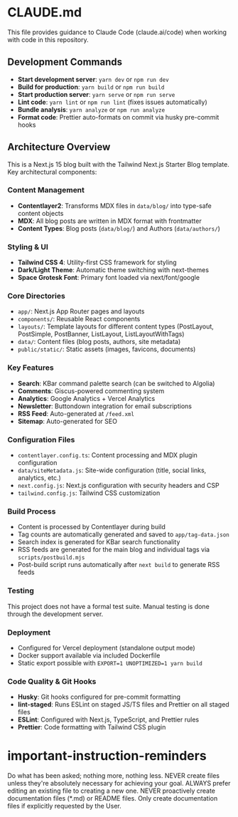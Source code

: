 # CLAUDE.md

This file provides guidance to Claude Code (claude.ai/code) when working with code in this repository.

## Development Commands

- **Start development server**: `yarn dev` or `npm run dev`
- **Build for production**: `yarn build` or `npm run build` 
- **Start production server**: `yarn serve` or `npm run serve`
- **Lint code**: `yarn lint` or `npm run lint` (fixes issues automatically)
- **Bundle analysis**: `yarn analyze` or `npm run analyze`
- **Format code**: Prettier auto-formats on commit via husky pre-commit hooks

## Architecture Overview

This is a Next.js 15 blog built with the Tailwind Next.js Starter Blog template. Key architectural components:

### Content Management
- **Contentlayer2**: Transforms MDX files in `data/blog/` into type-safe content objects
- **MDX**: All blog posts are written in MDX format with frontmatter
- **Content Types**: Blog posts (`data/blog/`) and Authors (`data/authors/`)

### Styling & UI
- **Tailwind CSS 4**: Utility-first CSS framework for styling
- **Dark/Light Theme**: Automatic theme switching with next-themes
- **Space Grotesk Font**: Primary font loaded via next/font/google

### Core Directories
- `app/`: Next.js App Router pages and layouts
- `components/`: Reusable React components
- `layouts/`: Template layouts for different content types (PostLayout, PostSimple, PostBanner, ListLayout, ListLayoutWithTags)
- `data/`: Content files (blog posts, authors, site metadata)
- `public/static/`: Static assets (images, favicons, documents)

### Key Features
- **Search**: KBar command palette search (can be switched to Algolia)
- **Comments**: Giscus-powered commenting system
- **Analytics**: Google Analytics + Vercel Analytics
- **Newsletter**: Buttondown integration for email subscriptions
- **RSS Feed**: Auto-generated at `/feed.xml`
- **Sitemap**: Auto-generated for SEO

### Configuration Files
- `contentlayer.config.ts`: Content processing and MDX plugin configuration
- `data/siteMetadata.js`: Site-wide configuration (title, social links, analytics, etc.)
- `next.config.js`: Next.js configuration with security headers and CSP
- `tailwind.config.js`: Tailwind CSS customization

### Build Process
- Content is processed by Contentlayer during build
- Tag counts are automatically generated and saved to `app/tag-data.json`
- Search index is generated for KBar search functionality
- RSS feeds are generated for the main blog and individual tags via `scripts/postbuild.mjs`
- Post-build script runs automatically after `next build` to generate RSS feeds

### Testing
This project does not have a formal test suite. Manual testing is done through the development server.

### Deployment
- Configured for Vercel deployment (standalone output mode)
- Docker support available via included Dockerfile
- Static export possible with `EXPORT=1 UNOPTIMIZED=1 yarn build`

### Code Quality & Git Hooks
- **Husky**: Git hooks configured for pre-commit formatting
- **lint-staged**: Runs ESLint on staged JS/TS files and Prettier on all staged files
- **ESLint**: Configured with Next.js, TypeScript, and Prettier rules
- **Prettier**: Code formatting with Tailwind CSS plugin

# important-instruction-reminders
Do what has been asked; nothing more, nothing less.
NEVER create files unless they're absolutely necessary for achieving your goal.
ALWAYS prefer editing an existing file to creating a new one.
NEVER proactively create documentation files (*.md) or README files. Only create documentation files if explicitly requested by the User.